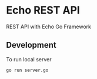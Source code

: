 # Echo REST API

REST API with Echo Go Framework

## Development

To run local server

```
go run server.go
```
